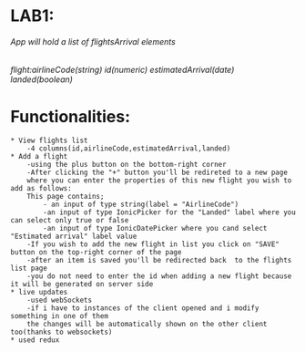 # LAB1:
###### App will hold a list of flightsArrival elements
###### flight:airlineCode(string) id(numeric) estimatedArrival(date) landed(boolean) 

# Functionalities:
    * View flights list
        -4 columns(id,airlineCode,estimatedArrival,landed)
    * Add a flight
        -using the plus button on the bottom-right corner
        -After clicking the "+" button you'll be redireted to a new page 
        where you can enter the properties of this new flight you wish to add as follows:
        This page contains;
            - an input of type string(label = "AirlineCode")
            -an input of type IonicPicker for the "Landed" label where you can select only true or false
            -an input of type IonicDatePicker where you cand select "Estimated arrival" label value
        -If you wish to add the new flight in list you click on "SAVE" button on the top-right corner of the page
        -after an item is saved you'll be redirected back  to the flights list page
        -you do not need to enter the id when adding a new flight because it will be generated on server side
    * live updates
        -used webSockets 
        -if i have to instances of the client opened and i modify something in one of them
        the changes will be automatically shown on the other client too(thanks to websockets)
    * used redux
